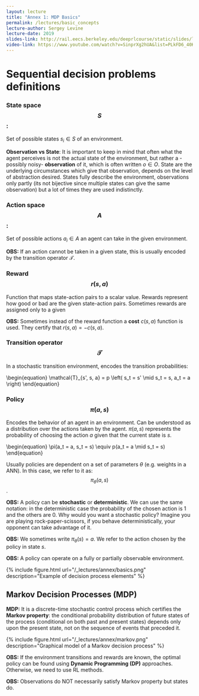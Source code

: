 ```yaml
---
layout: lecture
title: "Annex 1: MDP Basics"
permalink: /lectures/basic_concepts
lecture-author: Sergey Levine
lecture-date: 2019
slides-link: http://rail.eecs.berkeley.edu/deeprlcourse/static/slides/lec-1.pdf
video-link: https://www.youtube.com/watch?v=SinprXg2hUA&list=PLkFD6_40KJIwhWJpGazJ9VSj9CFMkb79A&index=2&t=0s
---
```


# Sequential decision problems definitions

### State space $$S$$:
Set of possible states $s_i \in S$ of an environment. 

**Observation vs State**: It is important to keep in mind that often what the agent perceives is not the actual state of the environment, but rather a -possibly noisy- **observation** of it, which is often written $o \in O$. State are the underlying circumstances which give that observation, depends on the level of abstraction desired. States fully describe the environment, observations only partly (its not bijective since multiple states can give the same observation) but a lot of times they are used indistinctly. 

### Action space $$A$$:
Set of possible actions $a_i \in A$ an agent can take in the given environment.

**OBS:** If an action cannot be taken in a given state, this is usually encoded by the transition operator $\mathcal{T}$.

### Reward $$r(s, a)$$
Function that maps state-action pairs to a scalar value. Rewards represent how good or bad are the given state-action pairs. Sometimes rewards are assigned only to a given 


**OBS:** Sometimes instead of the reward function a **cost** $c(s, a)$ function is used. They certify that $r(s, a) = - c(s, a)$.

### Transition operator $$\mathcal{T}$$
In a stochastic transition environment, encodes the transition probabilities: 

\begin{equation}
\mathcal{T}_{s', s, a} = p \left( s_t = s' \mid s_t = s, a_t = a \right)
\end{equation}
<!-- FIX: NOT SURE WHY IF I PUT s_{t+1} IT DOESNT SHOW THE EQUATION ??? -->

### Policy $$\pi(a, s)$$

Encodes the behavior of an agent in an environment. Can be understood as a distribution over the actions taken by the agent. $\pi(a, s)$ represents the probability of choosing the action $a$ given that the current state is $s$.

\begin{equation}
\pi(a_t = a, s_t = s) \equiv p(a_t = a \mid s_t = s)
\end{equation}

Usually policies are dependent on a set of parameters $\theta$ (e.g. weights in a ANN). In this case, we refer to it as: $$\pi_{\theta}(a, s)$$.

**OBS:** A policy can be **stochastic** or **deterministic**. We can use the same notation: in the deterministic case the probability of the chosen action is 1 and the others are 0. Why would you want a stochastic policy? Imagine you are playing rock-paper-scissors, if you behave deterministically, your opponent can take advantage of it.

**OBS:** We sometimes write $\pi_\theta(s) = a$. We refer to the action chosen by the policy in state $s$.

**OBS:** A policy can operate on a fully or partially observable environment. 


{% include figure.html url="/_lectures/annex/basics.png" description="Example of decision process elements" %}

## Markov Decision Processes (MDP)
**MDP:** It is a discrete-time stochastic control process which certifies the **Markov property**: the conditional probability distribution of future states of the process (conditional on both past and present states) depends only upon the present state, not on the sequence of events that preceded it.

{% include figure.html url="/_lectures/annex/markov.png" description="Graphical model of a Markov decision process" %}

**OBS:** If the environment transitions and rewards are known, the optimal policy can be found using **Dynamic Programming (DP)** approaches. Otherwise, we need to use RL methods.

**OBS:** Observations do NOT necessarily satisfy Markov property but states do.
